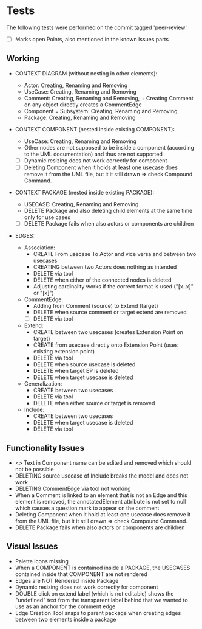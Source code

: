# Tests

The following tests were performed on the commit tagged 'peer-review'.

- [ ] Marks open Points, also mentioned in the known issues parts

## Working

- CONTEXT DIAGRAM (without nesting in other elements):
    - Actor: Creating, Renaming and Removing
    - UseCase: Creating, Renaming and Removing
    - Comment: Creating, Renaming and Removing, + Creating Comment on any object directly creates a CommentEdge
    - Component = Subsystem: Creating, Renaming and Removing
    - Package: Creating, Renaming and Removing

- CONTEXT COMPONENT (nested inside existing COMPONENT):
    - UseCase: Creating, Renaming and Removing
    - Other nodes are not supposed to be inside a component (according to the UML documentation) and thus are not supported
    - [ ] Dynamic resizing does not work correctly for component
    - [ ] Deleting Component when it holds at least one usecase does remove it from the UML file, but it it still drawn => check Compound Command.

- CONTEXT PACKAGE (nested inside existing PACKAGE):
    - USECASE: Creating, Renaming and Removing
    - DELETE Package and also deleting child elements at the same time only for use cases
    - [ ] DELETE Package fails when also actors or components are children
- EDGES:
    - Association:
        - CREATE From usecase To Actor and vice versa and between two usecases
        - CREATING between two Actors does nothing as intended
        - DELETE via tool
        - DELETE when either of the connected nodes is deleted
        - Adjusting cardinality works if the correct format is used ("[x..x]" or "[x]") 
    - CommentEdge:
        - Adding from Comment (source) to Extend (target)
        - DELETE when source comment or target extend are removed
        - [ ] DELETE via tool
    - Extend:
        - CREATE between two usecases (creates Extension Point on target)
        - CREATE from usecase directly onto Extension Point (uses existing extension point)
        - DELETE via tool
        - DELETE when source usecase is deleted
        - DELETE when target EP is deleted
        - DELETE when target usecase is deleted
    - Generalization:
        - CREATE between two usecases
        - DELETE via tool
        - DELETE when either source or target is removed
    - Include:
        - CREATE between two usecases
        - DELETE when target usecase is deleted
        - DELETE via tool

## Functionality Issues
  - <<SubSystem>> Text in Component name can be edited and removed which should not be possible
  - DELETING source usecase of Include breaks the model and does not work
  - DELETING CommentEdge via tool not working
  - When a Comment is linked to an element that is not an Edge and this element is removed, the annotatedElement attribute is not set to null which causes a question mark to appear on the comment
  - Deleting Component when it hold at least one usecase does remove it from the UML file, but it it still drawn => check Compound Command.
  - DELETE Package fails when also actors or components are children

## Visual Issues
  - Palette Icons missing
  - When a COMPONENT is contained inside a PACKAGE, the USECASES contained inside that COMPONENT are not rendered
  - Edges are NOT Rendered inside Package
  - Dynamic resizing does not work correctly for component
  - DOUBLE click on extend label (which is not editable) shows the "undefined" text from the transparent label behind that we wanted to use as an anchor for the comment edge
  - Edge Creation Tool snaps to parent package when creating edges between two elements inside a package